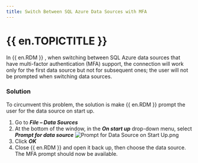 ```yaml
---
title: Switch Between SQL Azure Data Sources with MFA
---
```

# {{ en.TOPICTITLE }}
In {{ en.RDM }} , when switching between SQL Azure data sources that have multi-factor authentication (MFA) support, the connection will work only for the first data source but not for subsequent ones; the user will not be prompted when switching data sources.
### Solution
To circumvent this problem, the solution is make {{ en.RDM }} prompt the user for the data source on start up.
1. Go to ***File – Data Sources***
1. At the bottom of the window, in the ***On start up*** drop-down menu, select ***Prompt for data source***
![Prompt for Data Source on Start Up.png](/img/en/kb/kb2092.png)
1. Click ***OK***
1. Close {{ en.RDM }} and open it back up, then choose the data source. The MFA prompt should now be available.
